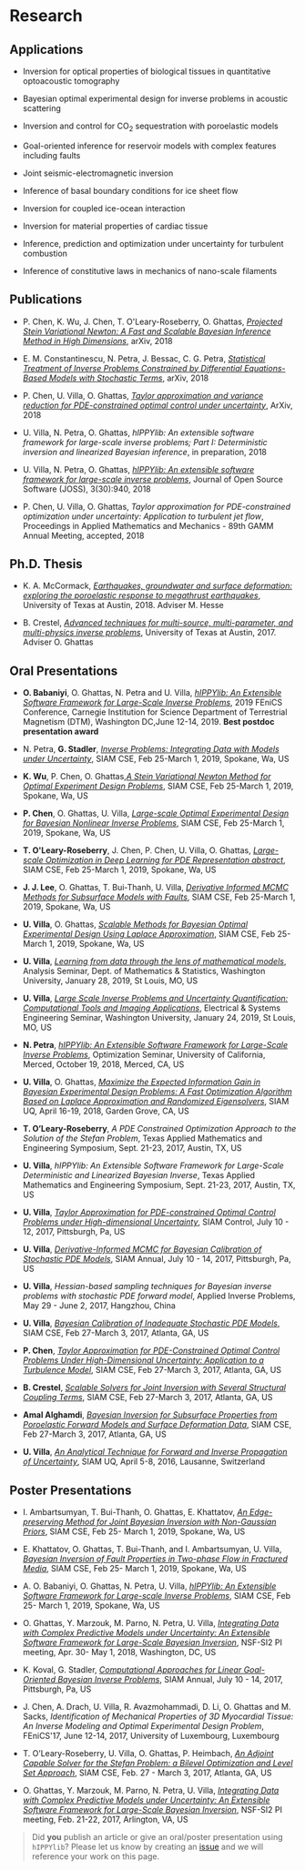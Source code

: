 # Research

## Applications

- Inversion for optical properties of biological tissues in quantitative optoacoustic tomography

- Bayesian optimal experimental design for inverse problems in acoustic scattering

- Inversion and control for CO<sub>2</sub> sequestration with poroelastic models

- Goal-oriented inference for reservoir models with complex features including faults

- Joint seismic-electromagnetic inversion

- Inference of basal boundary conditions for ice sheet flow

- Inversion for coupled ice-ocean interaction

- Inversion for material properties of cardiac tissue

- Inference, prediction and optimization under uncertainty for turbulent combustion

- Inference of constitutive laws in mechanics of nano-scale filaments

## Publications

- P. Chen, K. Wu, J. Chen, T. O'Leary-Roseberry, O. Ghattas, [*Projected Stein Variational Newton: A Fast and Scalable Bayesian Inference Method in High Dimensions*](https://arxiv.org/abs/1901.08659), arXiv, 2018

- E. M. Constantinescu, N. Petra, J. Bessac, C. G. Petra, [*Statistical Treatment of Inverse Problems Constrained by Differential Equations-Based Models with Stochastic Terms*](https://arxiv.org/abs/1810.08557), arXiv, 2018

- P. Chen, U. Villa, O. Ghattas, [*Taylor approximation and variance reduction for PDE-constrained optimal control under uncertainty*](https://arxiv.org/abs/1804.04301), ArXiv, 2018

- U. Villa, N. Petra, O. Ghattas, *hIPPYlib: An extensible software framework for large-scale inverse problems; Part I: Deterministic inversion and linearized Bayesian inference*, in preparation, 2018

- U. Villa, N. Petra, O. Ghattas, [*hIPPYlib: An extensible software framework for large-scale inverse problems*](http://dx.doi.org/10.21105/joss.00940), Journal of Open Source Software (JOSS), 3(30):940, 2018

- P. Chen, U. Villa, O. Ghattas, *Taylor approximation for PDE-constrained optimization under uncertainty: Application to turbulent jet flow*, Proceedings in Applied Mathematics and Mechanics - 89th GAMM Annual Meeting, accepted, 2018

## Ph.D. Thesis

- K. A. McCormack, [*Earthquakes, groundwater and surface deformation: exploring the poroelastic response to megathrust earthquakes*](https://repositories.lib.utexas.edu/handle/2152/68892), University of Texas at Austin, 2018. Adviser M. Hesse

- B. Crestel, [*Advanced techniques for multi-source, multi-parameter, and multi-physics inverse problems*](https://repositories.lib.utexas.edu/handle/2152/63471), University of Texas at Austin, 2017. Adviser O. Ghattas

## Oral Presentations

- **O. Babaniyi**, O. Ghattas, N. Petra and U. Villa, [*hIPPYlib: An Extensible Software Framework for Large-Scale Inverse Problems*](https://easychair.org/smart-program/FEniCS19/2019-06-13.html#talk:101256), 2019 FEniCS Conference, Carnegie Institution for Science Department of Terrestrial Magnetism (DTM), Washington DC,June 12-14, 2019. **Best postdoc presentation award**

- N. Petra, **G. Stadler**, [*Inverse Problems: Integrating Data with Models under Uncertainty*](http://meetings.siam.org/sess/dsp_programsess.cfm?SESSIONCODE=66044), SIAM CSE, Feb 25-March 1, 2019, Spokane, Wa, US

- **K. Wu**, P. Chen, O. Ghattas,[*A Stein Variational Newton Method for Optimal Experiment Design Problems*](http://meetings.siam.org/sess/dsp_talk.cfm?p=95929), SIAM CSE, Feb 25-March 1, 2019, Spokane, Wa, US

- **P. Chen**, O. Ghattas, U. Villa, [*Large-scale Optimal Experimental Design for Bayesian Nonlinear Inverse Problems*](http://meetings.siam.org/sess/dsp_talk.cfm?p=95353), SIAM CSE, Feb 25-March 1, 2019, Spokane, Wa, US

- **T. O'Leary-Roseberry**, J. Chen, P. Chen, U. Villa, O. Ghattas, [*Large-scale Optimization in Deep Learning for PDE Representation abstract*](http://meetings.siam.org/sess/dsp_talk.cfm?p=97302), SIAM CSE, Feb 25-March 1, 2019, Spokane, Wa, US

- **J. J. Lee**, O. Ghattas, T. Bui-Thanh, U. Villa, [*Derivative Informed MCMC Methods for Subsurface Models with Faults*](http://meetings.siam.org/sess/dsp_talk.cfm?p=95762), SIAM CSE, Feb 25-March 1, 2019, Spokane, Wa, US

- **U. Villa**, O. Ghattas, [*Scalable Methods for Bayesian Optimal Experimental Design Using Laplace Approximation*](http://meetings.siam.org/sess/dsp_talk.cfm?p=96535), SIAM CSE, Feb 25-March 1, 2019, Spokane, Wa, US

- **U. Villa**, [*Learning from data through the lens of mathematical models*](https://math.wustl.edu/events/analysis-seminar-learning-data-through-lens-mathematical-models-gentle-introduction-bayesian?d=2019-01-28), Analysis Seminar, Dept. of Mathematics & Statistics, Washington University, January 28, 2019, St Louis, MO, US

- **U. Villa**, [*Large Scale Inverse Problems and Uncertainty Quantification: Computational Tools and Imaging Applications*](https://engineering.wustl.edu/Events/Documents/Umberto%20Villa%20Seminar%201.24.19.pdf), Electrical & Systems Engineering Seminar, Washington University, January 24, 2019, St Louis, MO, US

- **N. Petra**, [*hIPPYlib: An Extensible Software Framework for Large-Scale Inverse Problems*](https://appliedmath.ucmerced.edu/research/special-topics-meetings-and-seminars/optimization), Optimization Seminar, University of California, Merced, October 19, 2018, Merced, CA, US

- **U. Villa**, O. Ghattas, [*Maximize the Expected Information Gain in Bayesian Experimental Design Problems: A Fast Optimization Algorithm Based on Laplace Approximation and Randomized Eigensolvers*](http://meetings.siam.org/sess/dsp_talk.cfm?p=89969), SIAM UQ, April 16-19, 2018, Garden Grove, CA, US

- **T. O’Leary-Roseberry**, *A PDE Constrained Optimization Approach to the Solution
of the Stefan Problem*, Texas Applied Mathematics
and Engineering Symposium, Sept. 21-23, 2017, Austin, TX, US

- **U. Villa**, *hIPPYlib:  An Extensible Software Framework for Large-Scale Deterministic and Linearized Bayesian Inverse*, Texas Applied Mathematics
and Engineering Symposium, Sept. 21-23, 2017, Austin, TX, US

- **U. Villa**, [*Taylor Approximation for PDE-constrained Optimal Control Problems under High-dimensional Uncertainty*](http://meetings.siam.org/sess/dsp_talk.cfm?p=87851), SIAM Control, July 10 - 12, 2017, Pittsburgh, Pa, US

- **U. Villa**, [*Derivative-Informed MCMC for Bayesian Calibration of Stochastic PDE Models*](http://meetings.siam.org/sess/dsp_programsess.cfm?SESSIONCODE=62707), SIAM Annual, July 10 - 14, 2017, Pittsburgh, Pa, US

- **U. Villa**, *Hessian-based sampling techniques for Bayesian inverse problems with stochastic PDE forward model*, Applied Inverse Problems, May 29 - June 2, 2017, Hangzhou, China

- **U. Villa**, [*Bayesian Calibration of Inadequate Stochastic PDE Models*](http://meetings.siam.org/sess/dsp_talk.cfm?p=82633), SIAM CSE, Feb 27-March 3, 2017, Atlanta, GA, US

- **P. Chen**, [*Taylor Approximation for PDE-Constrained Optimal Control Problems Under High-Dimensional Uncertainty: Application to a Turbulence Model*](http://meetings.siam.org/sess/dsp_talk.cfm?p=81654), SIAM CSE, Feb 27-March 3, 2017, Atlanta, GA, US

- **B. Crestel**, [*Scalable Solvers for Joint Inversion with Several Structural Coupling Terms*](http://meetings.siam.org/sess/dsp_talk.cfm?p=82125), SIAM CSE, Feb 27-March 3, 2017, Atlanta, GA, US

- **Amal Alghamdi**, [*Bayesian Inversion for Subsurface Properties from Poroelastic Forward Models and Surface Deformation Data*](http://meetings.siam.org/sess/dsp_talk.cfm?p=81792), SIAM CSE, Feb 27-March 3, 2017, Atlanta, GA, US

- **U. Villa**, [*An Analytical Technique for Forward and Inverse Propagation of Uncertainty*](http://meetings.siam.org/sess/dsp_talk.cfm?p=74269), SIAM UQ, April 5-8, 2016, Lausanne, Switzerland

## Poster Presentations

- I. Ambartsumyan, T. Bui-Thanh, O. Ghattas, E. Khattatov, [*An Edge-preserving Method for Joint Bayesian Inversion with Non-Gaussian Priors*](http://meetings.siam.org/sess/dsp_talk.cfm?p=97474), SIAM CSE, Feb 25- March 1, 2019, Spokane, Wa, US

- E. Khattatov, O. Ghattas, T. Bui-Thanh, and I. Ambartsumyan, U. Villa, [*Bayesian Inversion of Fault Properties in Two-phase Flow in Fractured Media*](http://meetings.siam.org/sess/dsp_talk.cfm?p=97471), SIAM CSE, Feb 25- March 1, 2019, Spokane, Wa, US

- A. O. Babaniyi, O. Ghattas, N. Petra, U. Villa, [*hIPPYlib: An Extensible Software Framework for Large-scale Inverse Problems*](https://doi.org/10.6084/m9.figshare.7763063.v1), SIAM CSE, Feb 25- March 1, 2019, Spokane, Wa, US

- O. Ghattas, Y. Marzouk, M. Parno, N. Petra, U. Villa, [*Integrating Data with Complex Predictive Models under Uncertainty: An Extensible Software Framework for Large-Scale Bayesian Inversion*](https://doi.org/10.6084/m9.figshare.6172247.v1), NSF-SI2 PI meeting, Apr. 30- May 1, 2018, Washington, DC, US

- K. Koval, G. Stadler, [*Computational Approaches for Linear Goal-Oriented Bayesian Inverse Problems*](http://meetings.siam.org/sess/dsp_talk.cfm?p=86488), SIAM Annual, July 10 - 14, 2017, Pittsburgh, Pa, US

- J. Chen, A. Drach, U. Villa, R. Avazmohammadi, D. Li, O. Ghattas and M. Sacks, *Identification of Mechanical Properties of 3D Myocardial Tissue: An Inverse Modeling and Optimal Experimental Design Problem*, FEniCS'17, June 12-14, 2017, University of Luxembourg, Luxembourg

- T. O’Leary-Roseberry, U. Villa, O. Ghattas, P. Heimbach, [*An Adjoint Capable Solver for the Stefan Problem: a Bilevel Optimization and Level Set Approach*](http://meetings.siam.org/sess/dsp_talk.cfm?p=83396), SIAM CSE, Feb. 27 - March 3, 2017, Atlanta, GA, US

- O. Ghattas, Y. Marzouk, M. Parno, N. Petra, U. Villa, [*Integrating Data with Complex Predictive Models under Uncertainty: An Extensible Software Framework for Large-Scale Bayesian Inversion*](https://doi.org/10.6084/m9.figshare.4602481.v1), NSF-SI2 PI meeting, Feb. 21-22, 2017, Arlington, VA, US

> Did **you** publish an article or give an oral/poster presentation using `hIPPYlib`? Please let us know by creating an [issue](https://github.com/hippylib/web/issues) and we will reference your work on this page.
